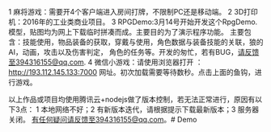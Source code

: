 1 麻将游戏：需要开4个客户端进入房间打牌，不限制PC还是移动端。
2 3D打印机：2016年的工业类商业项目。
3 RPGDemo:3月14号开始开发这个RpgDemo.模型，贴图均为网上下载临时拼凑而成。主要目的为了演示程序功能。
	   主要包含：技能使用，物品装备的获取，穿戴与使用，角色数据与装备技能的关联，狼的AI，动画，攻击以及伤害判定，
	   角色的任务等。开发的匆忙，若有BUG，请反馈至394316155@qq.com.
4 微信小游戏：请使用浏览器打开 ：http://193.112.145.133:7000 网址。初次加载需要等待数秒。点击上面的鱼钩，进行游戏。


以上作品或项目均使用腾讯云+nodejs做了版本控制，若无法正常进行，原因有以下3点：
1  本地网络不好；2 有新版本迭代，请根据提示下载最新版本；3 服务器关闭。
有任何疑问请反馈至394316155@qq.com。# Demo